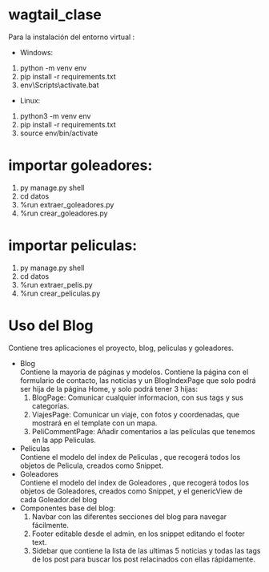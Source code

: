 # wagtail_clase
Para la instalación del entorno virtual :     
- Windows:       
1. python -m venv env
2. pip install -r requirements.txt   
3. env\Scripts\activate.bat   
- Linux:      
1. python3 -m venv env
2. pip install -r requirements.txt
3. source env/bin/activate
        
# importar goleadores:
1. py manage.py shell
2. cd datos
3. %run extraer_goleadores.py
4. %run crear_goleadores.py
# importar peliculas:
1. py manage.py shell
2. cd datos
3. %run extraer_pelis.py
4. %run crear_peliculas.py
# Uso del Blog
Contiene tres aplicaciones el proyecto, blog, peliculas y goleadores.
- Blog    
Contiene la mayoria de páginas y modelos. Contiene la página con el formulario de contacto, las noticias y un BlogIndexPage que solo podrá ser hija de la página Home, y solo podrá tener 3 hijas:        
    1. BlogPage: Comunicar cualquier informacion, con sus tags y sus categorías.
    2. ViajesPage: Comunicar un viaje, con fotos y coordenadas, que mostrará en el template con un mapa.
    3. PeliCommentPage: Añadir comentarios a las películas que tenemos en la app Peliculas.
- Peliculas    
Contiene el modelo del index de Peliculas , que recogerá todos los objetos de Pelicula, creados como Snippet.
- Goleadores    
Contiene el modelo del index de Goleadores , que recogerá todos los objetos de Goleadores, creados como Snippet, y el genericView de cada Goleador.del blog
- Componentes base del blog:    
    1. Navbar con las diferentes secciones del blog para navegar fácilmente.
    2. Footer editable desde el admin, en los snippet editando el footer text.
    3. Sidebar que contiene la lista de las ultimas 5 noticias y todas las tags de los post para buscar los post relacinados con ellas rápidamente.  
